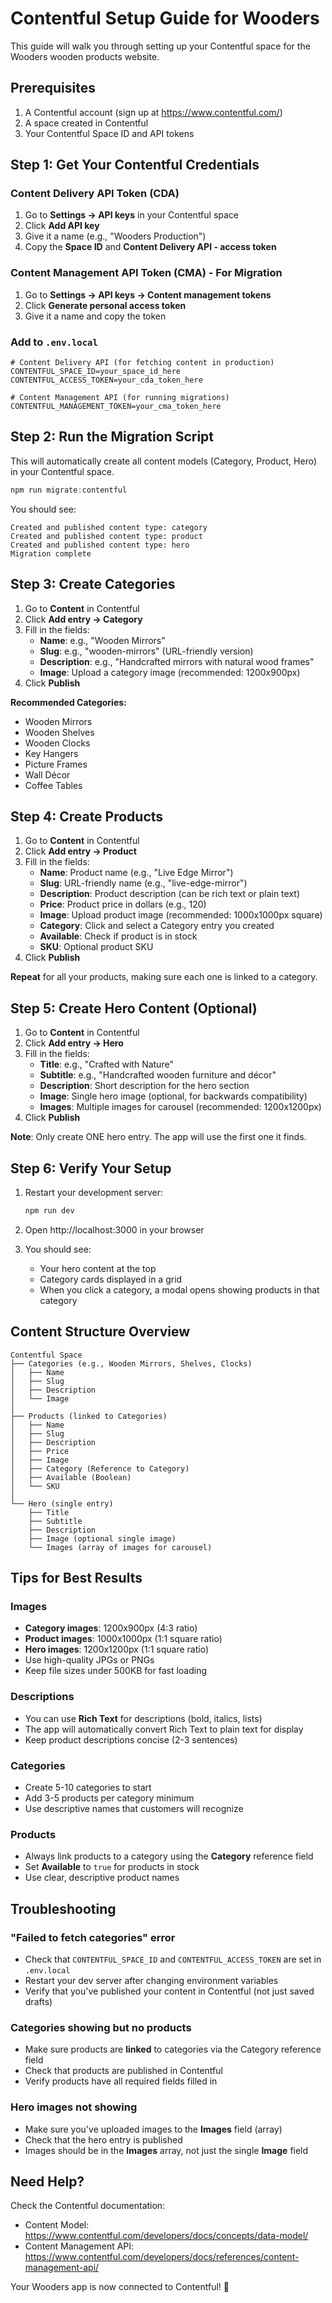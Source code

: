 # Contentful Setup Guide for Wooders

This guide will walk you through setting up your Contentful space for the Wooders wooden products website.

## Prerequisites

1. A Contentful account (sign up at https://www.contentful.com/)
2. A space created in Contentful
3. Your Contentful Space ID and API tokens

## Step 1: Get Your Contentful Credentials

### Content Delivery API Token (CDA)
1. Go to **Settings → API keys** in your Contentful space
2. Click **Add API key**
3. Give it a name (e.g., "Wooders Production")
4. Copy the **Space ID** and **Content Delivery API - access token**

### Content Management API Token (CMA) - For Migration
1. Go to **Settings → API keys → Content management tokens**
2. Click **Generate personal access token**
3. Give it a name and copy the token

### Add to `.env.local`

```env
# Content Delivery API (for fetching content in production)
CONTENTFUL_SPACE_ID=your_space_id_here
CONTENTFUL_ACCESS_TOKEN=your_cda_token_here

# Content Management API (for running migrations)
CONTENTFUL_MANAGEMENT_TOKEN=your_cma_token_here
```

## Step 2: Run the Migration Script

This will automatically create all content models (Category, Product, Hero) in your Contentful space.

```powershell
npm run migrate:contentful
```

You should see:
```
Created and published content type: category
Created and published content type: product
Created and published content type: hero
Migration complete
```

## Step 3: Create Categories

1. Go to **Content** in Contentful
2. Click **Add entry → Category**
3. Fill in the fields:
   - **Name**: e.g., "Wooden Mirrors"
   - **Slug**: e.g., "wooden-mirrors" (URL-friendly version)
   - **Description**: e.g., "Handcrafted mirrors with natural wood frames"
   - **Image**: Upload a category image (recommended: 1200x900px)
4. Click **Publish**

**Recommended Categories:**
- Wooden Mirrors
- Wooden Shelves
- Wooden Clocks
- Key Hangers
- Picture Frames
- Wall Décor
- Coffee Tables

## Step 4: Create Products

1. Go to **Content** in Contentful
2. Click **Add entry → Product**
3. Fill in the fields:
   - **Name**: Product name (e.g., "Live Edge Mirror")
   - **Slug**: URL-friendly name (e.g., "live-edge-mirror")
   - **Description**: Product description (can be rich text or plain text)
   - **Price**: Product price in dollars (e.g., 120)
   - **Image**: Upload product image (recommended: 1000x1000px square)
   - **Category**: Click and select a Category entry you created
   - **Available**: Check if product is in stock
   - **SKU**: Optional product SKU
4. Click **Publish**

**Repeat** for all your products, making sure each one is linked to a category.

## Step 5: Create Hero Content (Optional)

1. Go to **Content** in Contentful
2. Click **Add entry → Hero**
3. Fill in the fields:
   - **Title**: e.g., "Crafted with Nature"
   - **Subtitle**: e.g., "Handcrafted wooden furniture and décor"
   - **Description**: Short description for the hero section
   - **Image**: Single hero image (optional, for backwards compatibility)
   - **Images**: Multiple images for carousel (recommended: 1200x1200px)
4. Click **Publish**

**Note**: Only create ONE hero entry. The app will use the first one it finds.

## Step 6: Verify Your Setup

1. Restart your development server:
   ```powershell
   npm run dev
   ```

2. Open http://localhost:3000 in your browser

3. You should see:
   - Your hero content at the top
   - Category cards displayed in a grid
   - When you click a category, a modal opens showing products in that category

## Content Structure Overview

```
Contentful Space
├── Categories (e.g., Wooden Mirrors, Shelves, Clocks)
│   ├── Name
│   ├── Slug
│   ├── Description
│   └── Image
│
├── Products (linked to Categories)
│   ├── Name
│   ├── Slug
│   ├── Description
│   ├── Price
│   ├── Image
│   ├── Category (Reference to Category)
│   ├── Available (Boolean)
│   └── SKU
│
└── Hero (single entry)
    ├── Title
    ├── Subtitle
    ├── Description
    ├── Image (optional single image)
    └── Images (array of images for carousel)
```

## Tips for Best Results

### Images
- **Category images**: 1200x900px (4:3 ratio)
- **Product images**: 1000x1000px (1:1 square ratio)
- **Hero images**: 1200x1200px (1:1 square ratio)
- Use high-quality JPGs or PNGs
- Keep file sizes under 500KB for fast loading

### Descriptions
- You can use **Rich Text** for descriptions (bold, italics, lists)
- The app will automatically convert Rich Text to plain text for display
- Keep product descriptions concise (2-3 sentences)

### Categories
- Create 5-10 categories to start
- Add 3-5 products per category minimum
- Use descriptive names that customers will recognize

### Products
- Always link products to a category using the **Category** reference field
- Set **Available** to `true` for products in stock
- Use clear, descriptive product names

## Troubleshooting

### "Failed to fetch categories" error
- Check that `CONTENTFUL_SPACE_ID` and `CONTENTFUL_ACCESS_TOKEN` are set in `.env.local`
- Restart your dev server after changing environment variables
- Verify that you've published your content in Contentful (not just saved drafts)

### Categories showing but no products
- Make sure products are **linked** to categories via the Category reference field
- Check that products are published in Contentful
- Verify products have all required fields filled in

### Hero images not showing
- Make sure you've uploaded images to the **Images** field (array)
- Check that the hero entry is published
- Images should be in the **Images** array, not just the single **Image** field

## Need Help?

Check the Contentful documentation:
- Content Model: https://www.contentful.com/developers/docs/concepts/data-model/
- Content Management API: https://www.contentful.com/developers/docs/references/content-management-api/

Your Wooders app is now connected to Contentful! 🎉

